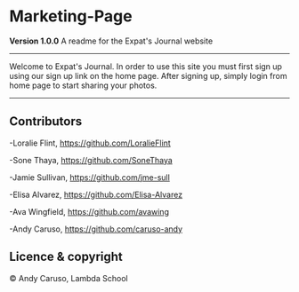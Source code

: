 # Marketing-Page


**Version 1.0.0**
A readme for the Expat's Journal website

---

Welcome to Expat's Journal.  In order to use this site you must first sign up using our sign up link on the home page. After signing up, simply login from home page to start sharing your photos.

---

## Contributors

-Loralie Flint, https://github.com/LoralieFlint

-Sone Thaya, https://github.com/SoneThaya

-Jamie Sullivan, https://github.com/jme-sull

-Elisa Alvarez, https://github.com/Elisa-Alvarez

-Ava Wingfield, https://github.com/avawing

-Andy Caruso, https://github.com/caruso-andy

## Licence & copyright

© Andy Caruso, Lambda School